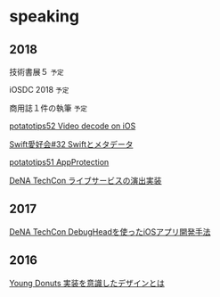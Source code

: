 # speaking


## 2018

技術書展５ `予定`

iOSDC 2018 `予定`

商用誌１件の執筆 `予定`

[potatotips52 Video decode on iOS](https://speakerdeck.com/noppefoxwolf/video-decode-on-ios)

[Swift愛好会#32 Swiftとメタデータ](https://speakerdeck.com/noppefoxwolf/swifttometadeta)

[potatotips51 AppProtection](https://speakerdeck.com/noppefoxwolf/iosapurikaravpnjie-sok-falsejian-chu-wosuru)

[DeNA TechCon ライブサービスの演出実装](https://www.slideshare.net/dena_tech/ss-88557943)

## 2017

[DeNA TechCon  DebugHeadを使ったiOSアプリ開発手法](https://www.slideshare.net/dena_tech/debugheadios-denatechcon)

## 2016

[Young Donuts 実装を意識したデザインとは](https://yng-dnts.connpass.com/event/36358/)
